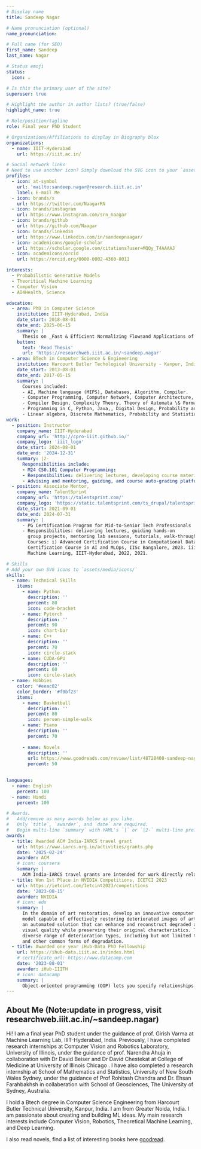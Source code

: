 ```yaml
---
# Display name
title: Sandeep Nagar

# Name pronunciation (optional)
name_pronunciation: 

# Full name (for SEO)
first_name: Sandeep
last_name: Nagar

# Status emoji
status:
  icon: ☕️

# Is this the primary user of the site?
superuser: true

# Highlight the author in author lists? (true/false)
highlight_name: true

# Role/position/tagline
role: Final year PhD Student 

# Organizations/Affiliations to display in Biography blox
organizations:
  - name: IIIT-Hyderabad
    url: https://iiit.ac.in/

# Social network links
# Need to use another icon? Simply download the SVG icon to your `assets/media/icons/` folder.
profiles:
  - icon: at-symbol
    url: 'mailto:sandeep.nagar@research.iiit.ac.in'
    label: E-mail Me
  - icon: brands/x
    url: https://twitter.com/NaagarRN
  - icon: brands/instagram
    url: https://www.instagram.com/srn_naagar
  - icon: brands/github
    url: https://github.com/Naagar
  - icon: brands/linkedin
    url: https://www.linkedin.com/in/sandeepnaagar/
  - icon: academicons/google-scholar
    url: https://scholar.google.com/citations?user=MQQy_T4AAAAJ
  - icon: academicons/orcid
    url: https://orcid.org/0000-0002-4360-8011

interests:
  - Probabilistic Generative Models
  - Theoritical Machine Learning
  - Computer Vision
  - AI4Health, Science

education:
  - area: PhD in Computer Science
    institution: IIIT-Hyderabad, India
    date_start: 2018-08-01
    date_end: 2025-06-15
    summary: |
      Thesis on _Fast & Efficient Normalizing Flowsand Applications of Image Generative Models_. Supervised by [Prof Girish Varma](https://girishvarma.in). 
    button:
      text: 'Read Thesis'
      url: 'https://researchweb.iiit.ac.in/~sandeep.nagar'
  - area: BTech in Computer Science & Engineering
    institution: Harcourt Butler Techological University - Kanpur, India
    date_start: 2013-08-01
    date_end: 2017-05-15
    summary: |
      Courses included:
      - AI, Machine language (MIPS), Databases, Algorithm, Compiler.
      - Computer Programming, Computer Network, Computer Architecture, Operating System.
      - Compiler Design, Complexity Theory, Theory of Automata \& Formal Languages.
      - Programming in C, Python, Java,, Digital Design, Probability and Statistic.
      - Linear algebra, Discrete Mathematics, Probability and Statistics .
work:
  - position: Instructor
    company_name: IIIT-Hyderabad
    company_url: 'http://cpro-iiit.github.io/'
    company_logo: 'iiit_logo'
    date_start: 2024-08-01
    date_end: '2024-12-31'
    summary: |2-
      Responsibilities include:
      - M24 CS0.101 Computer Programming:
      - Responsibilities: delivering lectures, developing course material and tutorials, conducting lab sessions, office hours,
      - Advising and mentoring, guiding, and course auto-grading platform. Course webpage: http://cpro-iiit.github.io/
  - position: Associate Mentor,
    company_name: TalentSprint
    company_url: 'https://talentsprint.com/'
    company_logo: 'https://static.talentsprint.com/ts_drupal/talentsprint/images/logo.webp'
    date_start: 2021-09-01
    date_end: 2024-07-31
    summary: |
      - PG Certification Program for Mid-to-Senior Tech Professionals
      - Responsibilities: delivering lectures, guiding hands-on
        group projects, mentoring lab sessions, tutorials, walk-through sessions, hackathons, and mentoring capstone projects.
        Courses: i) Advanced Certification Course in Computational Data Science, IISc Bangalore, 2023, 2024. ii) Advanced
        Certification Course in AI and MLOps, IISc Bangalore, 2023. iii) Certification Course in Artificial Intelligence and
        Machine Learning, IIIT-Hyderabad, 2022, 2021.

# Skills
# Add your own SVG icons to `assets/media/icons/`
skills:
  - name: Technical Skills
    items:
      - name: Python
        description: ''
        percent: 80
        icon: code-bracket
      - name: Pytorch
        description: ''
        percent: 90
        icon: chart-bar
      - name: C++
        description: ''
        percent: 70
        icon: circle-stack
      - name: CUDA-GPU 
        description: ''
        percent: 60
        icon: circle-stack
  - name: Hobbies
    color: '#eeac02'
    color_border: '#f0bf23'
    items:
      - name: Basketball
        description: ''
        percent: 80
        icon: person-simple-walk
      - name: Piano
        description: ''
        percent: 70
        
      - name: Novels
        description: ''
        url: https://www.goodreads.com/review/list/48728408-sandeep-nagar?ref=nav_mybooks
        percent: 50
        

languages:
  - name: English
    percent: 100
  - name: Hindi
    percent: 100

# Awards.
#   Add/remove as many awards below as you like.
#   Only `title`, `awarder`, and `date` are required.
#   Begin multi-line `summary` with YAML's `|` or `|2-` multi-line prefix and indent 2 spaces below.
awards:
  - title: Awarded ACM India-IARCS travel grant
    url: https://www.iarcs.org.in/activities/grants.php
    date: '2025-02-24'
    awarder: ACM
    # icon: coursera
    summary: |
      ACM India-IARCS travel grants are intended for work directly related to computing science.
  - title: Won 1st Place in NVIDIA Competitions, ICETCI 2023
    url: https://ietcint.com/Ietcint2023/competitions
    date: '2023-08-15'
    awarder: NVIDIA
    # icon: edx
    summary: |
      In the domain of art restoration, develop an innovative computer vision
      model capable of effectively restoring deteriorated images of art pieces. The goal is to create
      an automated solution that can enhance and reconstruct degraded artworks, improving their
      visual quality while preserving their original characteristics. The model should handle a
      diverse range of deterioration types, including but not limited to noise, blur, scratches, fading,
      and other common forms of degradation.
  - title: Awarded one year iHub-Data PhD Fellowship
    url: https://ihub-data.iiit.ac.in/index.html
    # certificate_url: https://www.datacamp.com
    date: '2023-08-01'
    awarder: iHub-IIITH
    # icon: datacamp
    summary: |
      Object-oriented programming (OOP) lets you specify relationships between functions and the objects that they can act on, helping you manage complexity in your code. This is an intermediate level course, providing an introduction to OOP, using the S3 and R6 systems. S3 is a great day-to-day R programming tool that simplifies some of the functions that you write. R6 is especially useful for industry-specific analyses, working with web APIs, and building GUIs.
---
```


## About Me (Note:update in progress, visit researchweb.iiit.ac.in/~sandeep.nagar)

Hi! I am a final year PhD student under the guidance of prof. Girish Varma at Machine Learning Lab, IIIT-Hyderabad, India. Previously, I have completed research internships at Computer Vision and Robotics Laboratory, University of Illinois, under the guidance of prof. Narendra Ahuja in collaboration with Dr David Beiser and Dr David Chestekat at College of Medicine at University of Illinois Chicago . I have also completed a research internship at School of Mathematics and Statistics, University of New South Wales Sydney, under the guidance of Prof Rohitash Chandra and Dr. Ehsan Farahbakhsh in collaberation with School of Geosciences, The University of Sydney, Australia.

I hold a Btech degree in Computer Science Engineering from Harcourt Butler Technical University, Kanpur, India. I am from Greater Noida, India. I am passionate about creating and building ML ideas. My main research interests include Computer Vision, Robotics, Theoretical Machine Learning, and Deep Learning.

I also read novels, find a list of interesting books here [goodread](https://www.goodreads.com/review/list/48728408-sandeep-nagar?ref=nav_mybooks).
